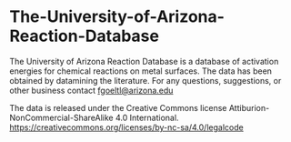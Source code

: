 # The-University-of-Arizona-Reaction-Database
The University of Arizona Reaction Database is a database of activation energies for chemical reactions on metal surfaces. The data has been obtained by datamining the literature. 
For any questions, suggestions, or other business contact fgoeltl@arizona.edu

The data is released under the Creative Commons license Attiburion-NonCommercial-ShareAlike 4.0 International. https://creativecommons.org/licenses/by-nc-sa/4.0/legalcode
